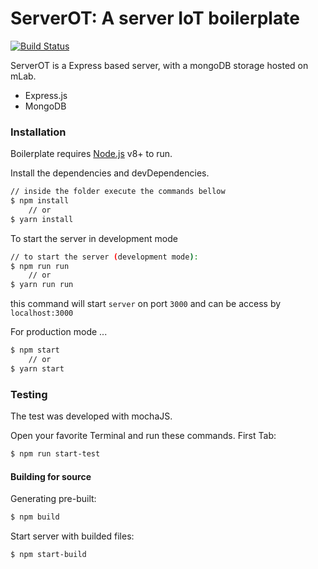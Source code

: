 # ServerOT: A server IoT boilerplate 

[]([![N|Solid](https://cldup.com/dTxpPi9lDf.thumb.png)](https://nodesource.com/products/nsolid))

[![Build Status](https://travis-ci.org/jhersonharyson/iot-central-server-dev.svg?branch=master)](https://travis-ci.org/jhersonharyson/iot-central-server-dev)


ServerOT is a Express based server, with a mongoDB storage hosted on mLab.
  - Express.js
  - MongoDB
  

### Installation

Boilerplate requires [Node.js](https://nodejs.org/) v8+ to run.

Install the dependencies and devDependencies.
```sh
// inside the folder execute the commands bellow
$ npm install
    // or
$ yarn install
```
To start the server in development mode
```sh
// to start the server (development mode):
$ npm run run 
    // or
$ yarn run run 
```
this command will start `server` on port `3000` and can be access by `localhost:3000` 

For production mode ...
```sh
$ npm start 
    // or
$ yarn start 
```


### Testing

The test was developed with mochaJS.

Open your favorite Terminal and run these commands.
First Tab:
```sh
$ npm run start-test
```

#### Building for source
Generating pre-built:
```sh
$ npm build 
```
Start server with builded files:
```sh
$ npm start-build 
```





